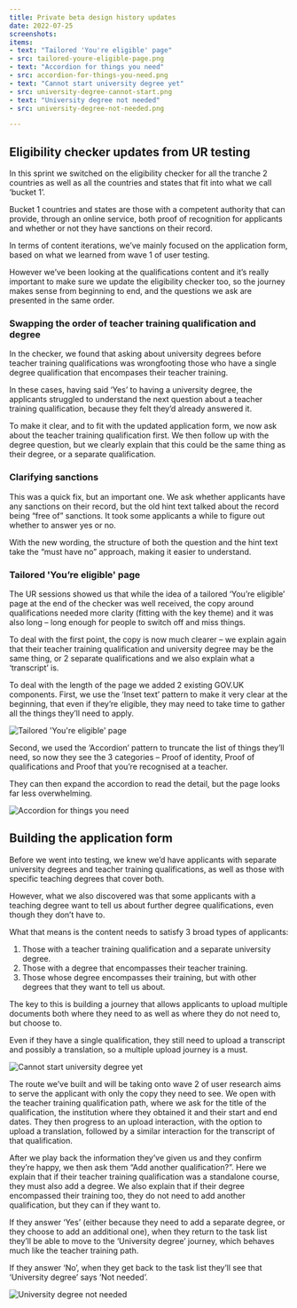 ```yaml
---
title: Private beta design history updates
date: 2022-07-25
screenshots:
items:
- text: "Tailored 'You're eligible' page"
- src: tailored-youre-eligible-page.png
- text: "Accordion for things you need"
- src: accordion-for-things-you-need.png
- text: "Cannot start university degree yet"
- src: university-degree-cannot-start.png
- text: "University degree not needed"
- src: university-degree-not-needed.png

---
```


## Eligibility checker updates from UR testing

In this sprint we switched on the eligibility checker for all the tranche 2 countries as well as all the countries and states that fit into what we call ‘bucket 1’.

Bucket 1 countries and states are those with a competent authority that can provide, through an online service, both proof of recognition for applicants and whether or not they have sanctions on their record.

In terms of content iterations, we’ve mainly focused on the application form, based on what we learned from wave 1 of user testing.

However we’ve been looking at the qualifications content and it’s really important to make sure we update the eligibility checker too, so the journey makes sense from beginning to end, and the questions we ask are presented in the same order.

### Swapping the order of teacher training qualification and degree

In the checker, we found that asking about university degrees before teacher training qualifications was wrongfooting those who have a single degree qualification that encompases their teacher training.

In these cases, having said ‘Yes’ to having a university degree, the applicants struggled to understand the next question about a teacher training qualification, because they felt they’d already answered it.

To make it clear, and to fit with the updated application form, we now ask about the teacher training qualification first. We then follow up with the degree question, but we clearly explain that this could be the same thing as their degree, or a separate qualification.

### Clarifying sanctions

This was a quick fix, but an important one. We ask whether applicants have any sanctions on their record, but the old hint text talked about the record being “free of” sanctions. It took some applicants a while to figure out whether to answer yes or no.

With the new wording, the structure of both the question and the hint text take the “must have no” approach, making it easier to understand.

### Tailored 'You’re eligible' page

The UR sessions showed us that while the idea of a tailored ‘You’re eligible’ page at the end of the checker was well received, the copy around qualifications needed more clarity (fitting with the key theme) and it was also long – long enough for people to switch off and miss things.

To deal with the first point, the copy is now much clearer – we explain again that their teacher training qualification and university degree may be the same thing, or 2 separate qualifications and we also explain what a ‘transcript’ is.

To deal with the length of the page we added 2 existing GOV.UK components. First, we use the ‘Inset text’ pattern to make it very clear at the beginning, that even if they’re eligible, they may need to take time to gather all the things they’ll need to apply.

![Tailored 'You're eligible' page](tailored-youre-eligible-page.png)

Second, we used the ‘Accordion’ pattern to truncate the list of things they’ll need, so now they see the 3 categories – Proof of identity, Proof of qualifications and Proof that you’re recognised at a teacher.

They can then expand the accordion to read the detail, but the page looks far less overwhelming.

![Accordion for things you need](accordion-for-things-you-need.png)

## Building the application form

Before we went into testing, we knew we’d have applicants with separate university degrees and teacher training qualifications, as well as those with specific teaching degrees that cover both.

However, what we also discovered was that some applicants with a teaching degree want to tell us about further degree qualifications, even though they don’t have to.

What that means is the content needs to satisfy 3 broad types of applicants:

1. Those with a teacher training qualification and a separate university degree.
2. Those with a degree that encompasses their teacher training.
3. Those whose degree encompasses their training, but with other degrees that they want to tell us about.

The key to this is building a journey that allows applicants to upload multiple documents both where they need to as well as where they do not need to, but choose to.

Even if they have a single qualification, they still need to upload a transcript and possibly a translation, so a
multiple upload journey is a must.

![Cannot start university degree yet](university-degree-cannot-start.png)

The route we’ve built and will be taking onto wave 2 of user research aims to serve the applicant with only the copy they need to see. We open with the teacher training qualification path, where we ask for the title of the qualification, the institution where they obtained it and their start and end dates. They then progress to an upload interaction, with the option to upload a translation, followed by a similar interaction for the transcript of that qualification.

After we play back the information they’ve given us and they confirm they’re happy, we then ask them “Add another qualification?”. Here we explain that if their teacher training qualification was a standalone course, they must also add a degree. We also explain that if their degree encompassed their training too, they do not need to add another qualification, but they can if they want to.

If they answer ‘Yes’ (either because they need to add a separate degree, or they choose to add an additional one), when they return to the task list they’ll be able to move to the ‘University degree’ journey, which behaves much like the teacher training path.

If they answer ‘No’, when they get back to the task list they’ll see that ‘University degree’ says ‘Not needed’.

![University degree not needed](university-degree-not-needed.png)

